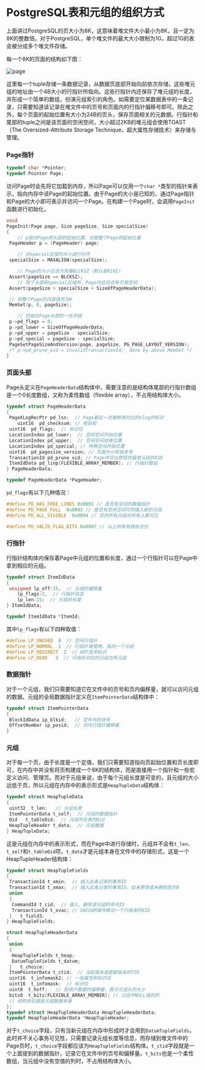 # PostgreSQL表和元组的组织方式

上面讲过PostgreSQL的页大小为8K，这意味着堆文件大小最小为8K，且一定为8K的整数倍。对于PostgreSQL，单个堆文件的最大大小限制为1G，超过1G的表会被分成多个堆文件存储。

每一个8K的页面的结构如下图：

![page](/page.png)

这里每一个tuple存储一条数据记录，从数据页底部开始向前依次存储，这些堆元组的地址由一个4B大小的行指针所指向。这些行指针内还保存了堆元组的长度，并形成一个简单的数组，扮演元组索引的角色。如需要定位某数据表中的一条记录，只需要知道该记录在堆文件中的页号和页面内的行指针偏移号即可。除此之外，每个页面的起始位置有大小为24B的页头，保存页面相关的元数据。行指针和尾部的tuple之间是该页面的空闲空间，大小超过2KB的堆元组会使用TOAST（The Oversized-Attribute Storage Technique，超大属性存储技术）来存储与管理。

### Page指针

```c
typedef char *Pointer;
typedef Pointer Page;
```

访问Page时会先将它加载到内存，所以Page可以仅用一个`char *`类型的指针来表示，指向内存中该Page的起始位置。由于Page的大小是已知的，通过Page指针和Page的大小即可表示并访问一个Page。在构建一个Page时，会调用`PageInit`函数进行初始化，

```c
void
PageInit(Page page, Size pageSize, Size specialSize)
{
    // p指向Page的头部的起始位置，也是整个Page的起始位置
 PageHeader p = (PageHeader) page; 

    // 对special区域的大小进行对齐
 specialSize = MAXALIGN(specialSize);

    // Page的大小应该为常量BLCKSZ（默认是8192）
 Assert(pageSize == BLCKSZ);
    // 除了头部和special区域外，Page内还应该有可用空间
 Assert(pageSize > specialSize + SizeOfPageHeaderData);

 // 将整个Page的内容填充为0
 MemSet(p, 0, pageSize);

    // 初始化Page头部的一些字段
 p->pd_flags = 0;
 p->pd_lower = SizeOfPageHeaderData;
 p->pd_upper = pageSize - specialSize;
 p->pd_special = pageSize - specialSize;
 PageSetPageSizeAndVersion(page, pageSize, PG_PAGE_LAYOUT_VERSION);
 /* p->pd_prune_xid = InvalidTransactionId;  done by above MemSet */
}
```

### 页面头部

Page头定义在`PageHeaderData`结构体中，需要注意的是结构体尾部的行指针数组是一个0长度数组，又称为柔性数组（flexible array），不占用结构体大小。

```c
typedef struct PageHeaderData
{
 PageXLogRecPtr pd_lsn;  // Page最后一次被修改对应的xlog的标识
    uint16  pd_checksum; // 校验和
 uint16  pd_flags;  // 标记位
 LocationIndex pd_lower;  // 空闲空间开始位置
 LocationIndex pd_upper;  // 空闲空间结束位置
 LocationIndex pd_special; // 特殊空间开始位置
 uint16  pd_pagesize_version; // 页面大小和版本号
 TransactionId pd_prune_xid; // Page中可以修剪的最老元组的XID
 ItemIdData pd_linp[FLEXIBLE_ARRAY_MEMBER]; // 行指针数组
} PageHeaderData;

typedef PageHeaderData *PageHeader;
```

`pd_flags`有以下几种情况：

```c
#define PD_HAS_FREE_LINES 0x0001 // 是否有空闲的数据指针
#define PD_PAGE_FULL  0x0002 // 是否有空闲空间可供插入新的元组
#define PD_ALL_VISIBLE  0x0004 // 页内所有元组对所有人都可见

#define PD_VALID_FLAG_BITS 0x0007 // 以上所有有效标志位
```

### 行指针

行指针结构体内保存着Page中元组的位置和长度，通过一个行指针可以在Page中拿到相应的元组。

```c
typedef struct ItemIdData
{
 unsigned lp_off:15,  // 元组的偏移量
    lp_flags:2,  // 行指针状态
    lp_len:15;  // 元组的长度
} ItemIdData;

typedef ItemIdData *ItemId;
```

其中`lp_flags`有以下四种取值：

```c
#define LP_UNUSED  0  // 空闲行指针
#define LP_NORMAL  1  // 行指针被使用，指向一个元组
#define LP_REDIRECT  2  // HOT技术标识
#define LP_DEAD   3  // 行指针对应的元组为死元组
```

### 数据指针

对于一个元组，我们只需要知道它在文件中的页号和页内偏移量，就可以访问元组的数据。元组的全局数据指针定义在`ItemPointerData`结构体中：

```c
typedef struct ItemPointerData
{
 BlockIdData ip_blkid;   // 文件内的块号
 OffsetNumber ip_posid;  // 页内行指针偏移量
}
```

### 元组

对于每一个页，由于长度是一个定值，我们只需要知道指向页起始位置和页长度即可，在内存中并没有将页构建成一个8K的结构体，而是直接用一个指针和一些宏定义访问、管理页。而对于元组来说，由于每个元组长度是可变的，且元组的大小远低于页，所以元组在内存中的表示形式是`HeapTupleData`结构体：

```c
typedef struct HeapTupleData
{
 uint32  t_len;   // 元组长度
 ItemPointerData t_self;  // 元组的数据指针
 Oid   t_tableOid;  // 元组所在表的Oid
 HeapTupleHeader t_data;  // 元组数据
} HeapTupleData;
```

这是元组在内存中的表示形式，而在Page中进行存储时，元组并不会有`t_len`、`t_self`和`t_tableOid`项，`t_data`才是元组本身在文件中的存储形式，这是一个HeapTupleHeader结构体：

```c
typedef struct HeapTupleFields
{
 TransactionId t_xmin;  // 插入此条记录的事务ID
 TransactionId t_xmax;  // 插入此条记录的事务ID，如未更改或未删除则为0
 union
 {
  CommandId t_cid;  // 插入、删除该元组的命令ID
  TransactionId t_xvac; // VACUUM操作移动一个行版本的XID
 }   t_field3;
} HeapTupleFields;

struct HeapTupleHeaderData
{
 union
 {
  HeapTupleFields t_heap;
  DatumTupleFields t_datum;
 }   t_choice;
 ItemPointerData t_ctid;  // 当前版本或更新版本的TID
 uint16  t_infomask2; // 一些属性和标识位
 uint16  t_infomask;  // 标识位
 uint8  t_hoff;   // 到用户数据的偏移量，表示元组头的大小
 bits8  t_bits[FLEXIBLE_ARRAY_MEMBER]; // 元组中NULL值的列
 // 结构体后面是元组数据本身
};
typedef struct HeapTupleHeaderData HeapTupleHeaderData;
typedef HeapTupleHeaderData *HeapTupleHeader;
```

对于`t_choice`字段，只有当新元组在内存中形成时才会用到`DatumTupleFields`，此时并不关心事务可见性，只需要记录元组长度等信息，而存储到堆文件中的Page页时，`t_choice`字段都应该为`HeapTupleFields`结构体。`t_ctid`字段就是一个上面提到的数据指针，记录它在文件中的页号和偏移量。`t_bits`也是一个柔性数组，当元组中没有空值的列时，不占用结构体大小。
